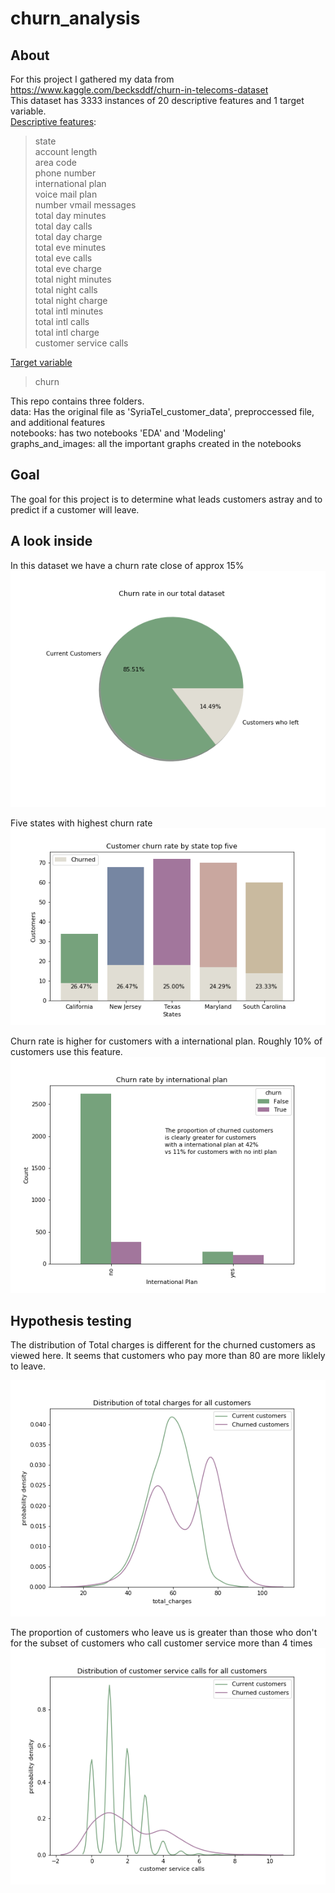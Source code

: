 # churn_analysis

## About
For this project I gathered my data from https://www.kaggle.com/becksddf/churn-in-telecoms-dataset <br>
This dataset has 3333 instances of 20 descriptive features and 1 target variable.<br>
<u>Descriptive features</u>:<br>
   >state                   
    account length            
    area code                 
    phone number              
    international plan        
    voice mail plan           
    number vmail messages     
    total day minutes         
    total day calls           
    total day charge         
    total eve minutes         
    total eve calls           
    total eve charge          
    total night minutes       
    total night calls        
    total night charge       
    total intl minutes        
    total intl calls          
    total intl charge         
    customer service calls 


<u>Target variable</u>
>churn

This repo contains three folders.<br>
data: Has the original file as 'SyriaTel_customer_data', preproccessed file, and additional features<br>
notebooks: has two notebooks 'EDA' and 'Modeling'<br>
graphs_and_images: all the important graphs created in the notebooks<br>

## Goal

The goal for this project is to determine what leads customers astray and to predict if a customer will leave.

## A look inside
In this dataset we have a churn rate close of approx 15%
<img src="graphs_and_images/pie_chart_of_churn_rate.png">

Five states with highest churn rate
<img src="graphs_and_images/top_five_states_by_churnRate.png">

Churn rate is higher for customers with a international plan. Roughly 10% of customers use this feature.
<img src="graphs_and_images/churn_by_intl_plan.png">

## Hypothesis testing

The distribution of Total charges is different for the churned customers as viewed here.
It seems that customers who pay more than 80 are more liklely to leave.

<img src="graphs_and_images/pdf_total_charges.png">

The proportion of customers who leave us is greater than those who don't for the subset of customers who call customer service more than 4 times
<img src="graphs_and_images/pdf_customer_service_calls.png">

